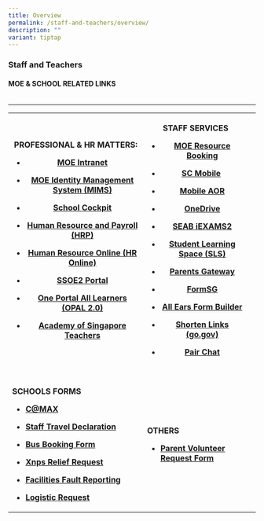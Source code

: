 ```yaml
---
title: Overview
permalink: /staff-and-teachers/overview/
description: ""
variant: tiptap
---
```

<h3>Staff and Teachers</h3>
<h4>MOE &amp; SCHOOL RELATED LINKS</h4>
<table style="width: 0px">
<colgroup></colgroup>
<tbody>
<tr></tr>
</tbody>
</table>
<hr>
<table style="minWidth: 75px">
<colgroup>
<col>
<col>
<col>
</colgroup>
<tbody>
<tr>
<th rowspan="1" colspan="1">
<p><strong>PROFESSIONAL &amp; HR MATTERS:</strong>
</p>
<ul data-tight="true" class="tight">
<li>
<p><a href="https://intranet.moe.gov.sg" rel="noopener nofollow" target="_blank">MOE Intranet</a>
</p>
</li>
<li>
<p><a href="https://portal.mims.moe.gov.sg" rel="noopener nofollow" target="_blank">MOE Identity Management System (MIMS)</a>
</p>
</li>
<li>
<p><a href="https://schoolcockpit.moe.gov.sg/" rel="noopener nofollow" target="_blank">School Cockpit</a>
</p>
</li>
<li>
<p><a href="https://www.hrp.gov.sg/hrp/#/" rel="noopener nofollow" target="_blank">Human Resource and Payroll (HRP)</a>
</p>
</li>
<li>
<p><a href="https://intranet.moe.gov.sg/hronline/pages/home.aspx" rel="noopener nofollow" target="_blank">Human Resource Online (HR Online)</a>
</p>
</li>
<li>
<p><a href="https://ssoe2.moe.edu.sg" rel="noopener nofollow" target="_blank">SSOE2 Portal</a>
</p>
</li>
<li>
<p><a href="https://idm.opal2.moe.edu.sg/" rel="noopener nofollow" target="_blank">One Portal All Learners (OPAL 2.0)</a>
</p>
</li>
<li>
<p><a href="https://academyofsingaporeteachers.moe.edu.sg/" rel="noopener nofollow" target="_blank">Academy of Singapore Teachers</a>
</p>
</li>
</ul>
</th>
<th rowspan="1" colspan="1">
<p><strong>STAFF SERVICES</strong>
</p>
<ul data-tight="true" class="tight">
<li>
<p><a href="https://rbs.avero-tech.com/" rel="noopener nofollow" target="_blank">MOE Resource Booking</a>
</p>
</li>
<li>
<p><a href="https://scmobile.moe.edu.sg/login" rel="noopener nofollow" target="_blank">SC Mobile</a>&nbsp;</p>
</li>
<li>
<p><a href="https://www.gebiz.gov.sg/egov/" rel="noopener nofollow" target="_blank">Mobile AOR</a>
</p>
</li>
<li>
<p><a href="https://onedrive.live.com/login/" rel="noopener nofollow" target="_blank">OneDrive</a>
</p>
</li>
<li>
<p><a href="https://iexams.seab.gov.sg/" rel="noopener nofollow" target="_blank">SEAB iEXAMS2</a>
</p>
</li>
<li>
<p><a href="https://vle.learning.moe.edu.sg/login" rel="noopener nofollow" target="_blank">Student Learning Space (SLS)</a>
</p>
</li>
<li>
<p><a href="https://pg.moe.edu.sg/" rel="noopener nofollow" target="_blank">Parents Gateway</a>
</p>
</li>
<li>
<p><a href="https://form.gov.sg/" rel="noopener nofollow" target="_blank">FormSG</a>
</p>
</li>
<li>
<p><a href="https://forms.moe.edu.sg/" rel="noopener nofollow" target="_blank">All Ears Form Builder</a>
</p>
</li>
<li>
<p><a href="https://go.gov.sg/#/" rel="noopener nofollow" target="_blank">Shorten Links (go.gov)</a>
</p>
</li>
<li>
<p><a href="https://pair.gov.sg/login" rel="noopener nofollow" target="_blank">Pair Chat</a>
</p>
</li>
</ul>
</th>
<th rowspan="1" colspan="1">
<p></p>
</th>
</tr>
<tr>
<td rowspan="1" colspan="1">
<p></p>
</td>
<td rowspan="1" colspan="1">
<p></p>
</td>
<td rowspan="1" colspan="1">
<p></p>
</td>
</tr>
<tr>
<td rowspan="1" colspan="1">
<p><strong>SCHOOLS FORMS</strong>
</p>
<ul data-tight="true" class="tight">
<li>
<p><strong><a href="https://sites.google.com/moe.edu.sg/communication-channel-teachers/home?authuser=1" rel="noopener nofollow" target="_blank">C@MAX</a></strong>
</p>
</li>
<li>
<p><strong><a href="https://form.gov.sg/6642d3a1048abac439daaf13" rel="noopener nofollow" target="_blank">Staff Travel Declaration</a></strong>
</p>
</li>
<li>
<p><strong><a href="https://docs.google.com/forms/d/1qYdbi7NHF5L_oGCV2K5MqR5j0ttNFn9a0O-CJLoCg1E/viewform" rel="noopener noreferrer nofollow" target="_blank">Bus Booking Form</a></strong>
</p>
</li>
<li>
<p><strong><a href="http://for.edu.sg/xnpsreliefrequest" rel="noopener noreferrer nofollow" target="_blank">Xnps Relief Request</a></strong>
</p>
</li>
<li>
<p><strong><a href="https://form.gov.sg/6716e3a8552a6bd134e34aad" rel="noopener noreferrer nofollow" target="_blank">Facilities Fault Reporting</a></strong>
</p>
</li>
<li>
<p><strong><a href="https://form.gov.sg/677b38ce53af8180d88c916e" rel="noopener noreferrer nofollow" target="_blank">Logistic Request</a></strong>
</p>
</li>
</ul>
</td>
<td rowspan="1" colspan="1">
<p><strong>OTHERS</strong>
</p>
<ul data-tight="true" class="tight">
<li>
<p><strong><a href="https://goo.gl/forms/0FMptHySCjBxd0kI3" rel="noopener noreferrer nofollow" target="_blank">Parent Volunteer Request Form</a></strong>
</p>
</li>
</ul>
</td>
<td rowspan="1" colspan="1">
<p></p>
</td>
</tr>
</tbody>
</table>
<p></p>
<p></p>
<p></p>